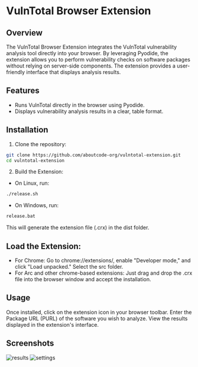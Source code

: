 # VulnTotal Browser Extension

## Overview
The VulnTotal Browser Extension integrates the VulnTotal vulnerability analysis tool directly into your browser. By leveraging Pyodide, the extension allows you to perform vulnerability checks on software packages without relying on server-side components. The extension provides a user-friendly interface that displays analysis results.

## Features
- Runs VulnTotal directly in the browser using Pyodide.
- Displays vulnerability analysis results in a clear, table format.

## Installation
1. Clone the repository:
``` sh
git clone https://github.com/aboutcode-org/vulntotal-extension.git
cd vulntotal-extension
```
2. Build the Extension:
- On Linux, run:
```sh
./release.sh
```
- On Windows, run:
```sh
release.bat
```
This will generate the extension file (.crx) in the dist folder.

## Load the Extension:
- For Chrome: Go to chrome://extensions/, enable "Developer mode," and click "Load unpacked." Select the src folder.
- For Arc and other chrome-based extensions: Just drag and drop the .crx file into the browser window and accept the installation.

## Usage
Once installed, click on the extension icon in your browser toolbar.
Enter the Package URL (PURL) of the software you wish to analyze.
View the results displayed in the extension's interface.

## Screenshots
![results](https://github.com/user-attachments/assets/88fbea09-cf75-4b79-bd16-b51289162fe4)
![settings](https://github.com/user-attachments/assets/baec3721-24f0-4332-9c98-5cc431350191)

